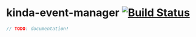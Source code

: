 # kinda-event-manager [![Build Status](https://travis-ci.org/kinda/kinda-event-manager.svg?branch=master)](https://travis-ci.org/kinda/kinda-event-manager)

```js
// TODO: documentation!
```
